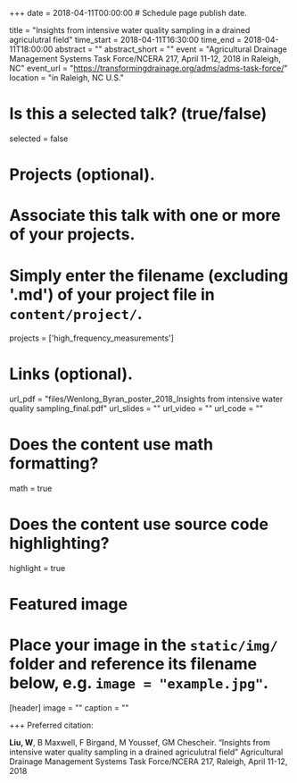 +++
date = 2018-04-11T00:00:00  # Schedule page publish date.

title = "Insights from intensive water quality sampling in a drained agriculutral field"
time_start = 2018-04-11T16:30:00
time_end = 2018-04-11T18:00:00
abstract = ""
abstract_short = ""
event = "Agricultural Drainage Management Systems Task Force/NCERA 217, April 11-12, 2018 in Raleigh, NC"
event_url = "https://transformingdrainage.org/adms/adms-task-force/"
location = "in Raleigh, NC U.S."

# Is this a selected talk? (true/false)
selected = false

# Projects (optional).
#   Associate this talk with one or more of your projects.
#   Simply enter the filename (excluding '.md') of your project file in `content/project/`.
projects = ['high_frequency_measurements']

# Links (optional).
url_pdf = "files/Wenlong_Byran_poster_2018_Insights from intensive water quality sampling_final.pdf"
url_slides = ""
url_video = ""
url_code = ""

# Does the content use math formatting?
math = true

# Does the content use source code highlighting?
highlight = true

# Featured image
# Place your image in the `static/img/` folder and reference its filename below, e.g. `image = "example.jpg"`.
[header]
image = ""
caption = ""

+++
Preferred citation: 

**Liu, W**, B Maxwell, F Birgand, M Youssef, GM Chescheir. “Insights from intensive water quality sampling in a drained agriculutral field”  Agricultural Drainage Management Systems Task Force/NCERA 217, Raleigh, April 11-12, 2018
